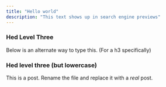 ```yaml
---
title: "Hello world"
description: "This text shows up in search engine previews"
---
```

<h3>Hed Level Three</h3>

Below is an alternate way to type this. (For a h3 specifically)

### Hed level three (but lowercase)

This is a post. Rename the file and replace it with a *real* post.
